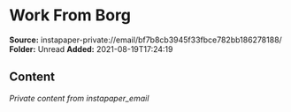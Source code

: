 # Work From Borg

**Source:** instapaper-private://email/bf7b8cb3945f33fbce782bb186278188/
**Folder:** Unread
**Added:** 2021-08-19T17:24:19




## Content
*Private content from instapaper_email*

